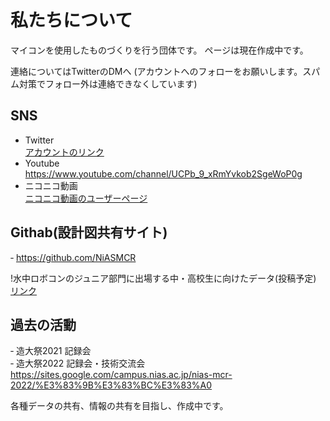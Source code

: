 # 私たちについて
マイコンを使用したものづくりを行う団体です。
ページは現在作成中です。

連絡についてはTwitterのDMへ
(アカウントへのフォローをお願いします。スパム対策でフォロー外は連絡できなくしています)

## SNS  

- Twitter  
[アカウントのリンク](https://twitter.com/nias_mcr)  
- Youtube  
https://www.youtube.com/channel/UCPb_9_xRmYvkob2SgeWoP0g
- ニコニコ動画  
[ニコニコ動画のユーザーページ](https://www.nicovideo.jp/user/86514801)

## Githab(設計図共有サイト)  

‐ https://github.com/NiASMCR

!水中ロボコンのジュニア部門に出場する中・高校生に向けたデータ(投稿予定)
[リンク]()  

## 過去の活動  

‐ 造大祭2021 記録会  
‐ 造大祭2022 記録会・技術交流会  
https://sites.google.com/campus.nias.ac.jp/nias-mcr-2022/%E3%83%9B%E3%83%BC%E3%83%A0  

各種データの共有、情報の共有を目指し、作成中です。
